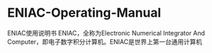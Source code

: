 # ENIAC-Operating-Manual
ENIAC使用说明书 ENIAC，全称为Electronic Numerical Integrator And Computer，即电子数字积分计算机。ENIAC是世界上第一台通用计算机
